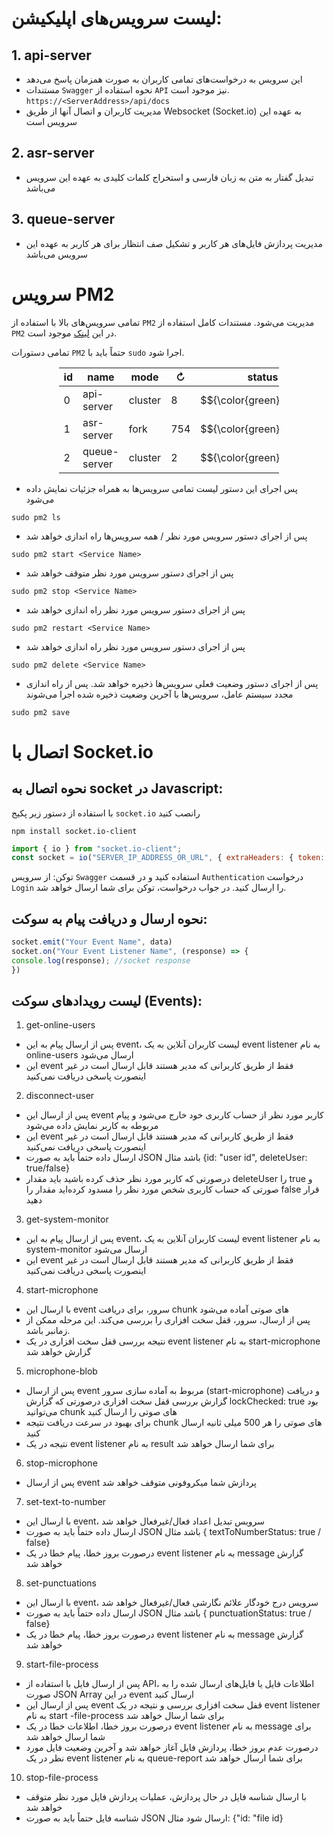 <!-- language: rtl -->
# لیست سرویس‌های اپلیکیشن:

## 1. api-server

- این سرویس به درخواست‌های تمامی کاربران به صورت همزمان پاسخ می‌دهد
- مستندات `Swagger` نحوه استفاده از `API` نیز موجود است. `https://<ServerAddress>/api/docs`
- مدیریت کاربران و اتصال آنها از طریق Websocket (Socket.io) به عهده این سرویس است

## 2. asr-server
- تبدیل گفتار به متن به زبان فارسی و استخراج کلمات کلیدی به عهده این سرویس می‌باشد
## 3. queue-server
- مدیریت پردازش فایل‌های هر کاربر و تشکیل صف انتظار برای هر کاربر به عهده این سرویس می‌باشد

# سرویس PM2

تمامی سرویس‌های بالا با استفاده از `PM2` مدیریت می‌شود. مستندات کامل استفاده از `PM2` در این [لینک](https://pm2.keymetrics.io/docs/usage/quick-start/) موجود است.

تمامی دستورات `PM2` حتماً باید با `sudo` اجرا شود.
<div style="margin-left: auto; margin-right: auto; width: 70%">
  
| id | name | mode | ↻ | status | cpu | memory |
| --- | --- | --- |---|---|---|---|
| 0 | api-server | cluster | 8 | $${\color{green}online}$$ | 0% | 91.7mb |
| 1 | asr-server | fork | 754 | $${\color{green}online}$$ | 0% | 3.9mb |
| 2 | queue-server | cluster | 2 | $${\color{green}online}$$ | 0% | 70.7mb |

</div>



- پس اجرای این دستور لیست تمامی سرویس‌ها به همراه جزئیات نمایش داده می‌شود
```console
sudo pm2 ls
```
- پس از اجرای دستور سرویس مورد نظر / همه سرویس‌ها راه اندازی خواهد شد
```console
sudo pm2 start <Service Name>
```
- پس از اجرای دستور سرویس مورد نظر متوقف خواهد شد
```console
sudo pm2 stop <Service Name>
```
- پس از اجرای دستور سرویس مورد نظر راه اندازی خواهد شد
```console
sudo pm2 restart <Service Name>
```
-  پس از اجرای دستور سرویس مورد نظر راه اندازی خواهد شد
```console
sudo pm2 delete <Service Name>
```
- پس از اجرای دستور وضعیت فعلی سرویس‌ها ذخیره خواهد شد. پس از راه اندازی مجدد سیستم عامل، سرویس‌ها با آخرین وضعیت ذخیره شده اجرا می‌شوند
```console
sudo pm2 save
```

# اتصال با Socket.io

## نحوه اتصال به socket در Javascript:

با استفاده از دستور زیر پکیج `socket.io` رانصب کنید

```console
npm install socket.io-client
```

```js
import { io } from "socket.io-client";
const socket = io("SERVER_IP_ADDRESS_OR_URL", { extraHeaders: { token: token, platform: "mobile-app" || "browser" }})
```

توکن: از سرویس `Swagger` استفاده کنید و در قسمت `Authentication` درخواست `Login` را ارسال کنید. در جواب درخواست، توکن برای شما ارسال خواهد شد.

## نحوه ارسال و دریافت پیام به سوکت:
```js
socket.emit("Your Event Name", data)
socket.on("Your Event Listener Name", (response) => {
console.log(response); //socket response
})
```


## لیست رویدادهای سوکت (Events):

1. get-online-users
- پس از ارسال پیام به این event، لیست کاربران آنلاین به یک event listener به نام online-users ارسال می‌شود
- این event فقط از طریق کاربرانی که مدیر هستند قابل ارسال است در غیر اینصورت پاسخی دریافت نمی‌کنید

2. disconnect-user
- پس از ارسال این event کاربر مورد نظر از حساب کاربری خود خارج می‌شود و پیام مربوطه به کاربر نمایش داده می‌شود
- این event فقط از طریق کاربرانی که مدیر هستند قابل ارسال است در غیر اینصورت پاسخی دریافت نمی‌کنید
- ارسال داده حتماً باید به صورت JSON باشد مثال {id: "user id", deleteUser: true/false}
- درصورتی که کاربر مورد نظر حذف کرده باشید باید مقدار deleteUser را true و صورتی که حساب کاربری شخص مورد نظر را مسدود کرده‌اید مقدار را false قرار دهید

3. get-system-monitor
- پس از ارسال پیام به این event، لیست کاربران آنلاین به یک event listener به نام system-monitor ارسال می‌شود
- این event فقط از طریق کاربرانی که مدیر هستند قابل ارسال است در غیر اینصورت پاسخی دریافت نمی‌کنید

4. start-microphone
- با ارسال این event سرور، برای دریافت chunk های صوتی آماده می‌شود
- پس از ارسال، سرور، قفل سخت افزاری را بررسی می‌کند. این مرحله ممکن از زمانبر باشد.
- نتیجه بررسی قفل سخت افزاری در یک event listener به نام start-microphone گزارش خواهد شد

5. microphone-blob
- پس از ارسال event مربوط به آماده سازی سرور (start-microphone) و دریافت گزارش بررسی قفل سخت افزاری درصورتی که گزارش lockChecked: true بود می‌توانید chunk های صوتی را ارسال کنید
- برای بهبود در سرعت دریافت نتیجه chunk های صوتی را هر 500 میلی ثانیه ارسال کنید
- نتیجه در یک event listener به نام result برای شما ارسال خواهد شد

6. stop-microphone
- پس از ارسال event پردازش شما میکروفونی متوقف خواهد شد

7. set-text-to-number
- با ارسال این event، سرویس تبدیل اعداد فعال/غیرفعال خواهد شد
- ارسال داده حتماً باید به صورت JSON باشد مثال { textToNumberStatus: true / false}
- درصورت بروز خطا، پیام خطا در یک event listener به نام message گزارش خواهد شد

8. set-punctuations
- با ارسال این event، سرویس درج خودگار علائم نگارشی فعال/غیرفعال خواهد شد
- ارسال داده حتماً باید به صورت JSON باشد مثال { punctuationStatus: true / false}
- درصورت بروز خطا، پیام خطا در یک event listener به نام message گزارش خواهد شد

9. start-file-process
- پس از ارسال فایل با استفاده از API، اطلاعات فایل یا فایل‌های ارسال شده را به صورت JSON Array در این event ارسال کنید
- پس از ارسال این event قفل سخت افزاری بررسی و نتیجه در یک event listener به نام start -file-process برای شما ارسال خواهد شد
- درصورت بروز خطا، اطلاعات خطا در یک event listener به نام message برای شما ارسال خواهد شد
- درصورت عدم بروز خطا، پردازش فایل آغاز خواهد شد و آخرین وضعیت فایل مورد نظر در یک event listener به نام queue-report برای شما ارسال خواهد شد

10. stop-file-process
- با ارسال شناسه فایل در حال پردازش، عملیات پردازش فایل مورد نظر متوقف خواهد شد
- شناسه فایل حتماً باید به صورت JSON ارسال شود مثال: {"id: "file id}
